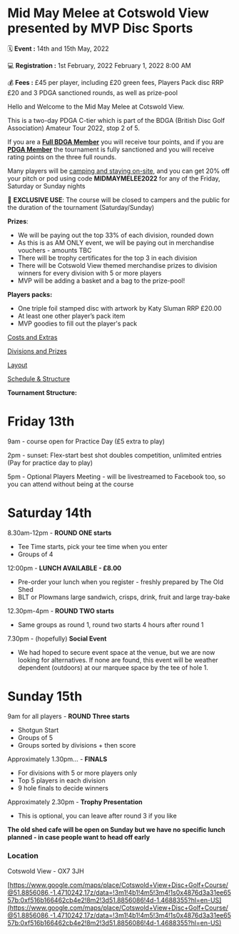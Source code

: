# Mid May Melee at Cotswold View presented by MVP Disc Sports

🗓️ **Event :** 14th and 15th May, 2022


💻 **Registration :** 1st February, 2022 February 1, 2022 8:00 AM


💰 **Fees :** £45 per player, including £20 green fees, Players Pack disc RRP £20 and 3 PDGA sanctioned rounds, as well as prize-pool


Hello and Welcome to the Mid May Melee at Cotswold View.

This is a two-day PDGA C-tier which is part of the BDGA (British Disc Golf Association) Amateur Tour 2022, stop 2 of 5.

If you are a [**Full BDGA Member**](https://bdga.org.uk/join-the-bdga/) you will receive tour points, and if you are **[PDGA Member](https://pdga.com/join)** the tournament is fully sanctioned and you will receive rating points on the three full rounds.

Many players will be [camping and staying on-site](https://cotswoldview.campmanager.com/20156/Check-Availability/), and you can get 20% off your pitch or pod using code **MIDMAYMELEE2022** for any of the Friday, Saturday or Sunday nights

🥳 **EXCLUSIVE USE**: The course will be closed to campers and the public for the duration of the tournament (Saturday/Sunday)


**Prizes**:

- We will be paying out the top 33% of each division, rounded down
- As this is as AM ONLY event, we will be paying out in merchandise vouchers - amounts TBC
- There will be trophy certificates for the top 3 in each division
- There will be Cotswold View themed merchandise prizes to division winners for every division with 5 or more players
- MVP will be adding a basket and a bag to the prize-pool!

**Players packs:**

- One triple foil stamped disc with artwork by Katy Sluman RRP £20.00
- At least one other player’s pack item
- MVP goodies to fill out the player's pack


[Costs and Extras](costs-and-extras.md)

[Divisions and Prizes](divisions-and-prizes.md)

[Layout](layout-and-the-course.md)

[Schedule & Structure](schedule.md)





**Tournament Structure:**

# Friday 13th

9am - course open for Practice Day (£5 extra to play)

2pm - sunset:  Flex-start best shot doubles competition, unlimited entries (Pay for practice day to play)

5pm - Optional Players Meeting - will be livestreamed to Facebook too, so you can attend without being at the course

# Saturday 14th

8.30am-12pm - **ROUND ONE starts**

- Tee Time starts, pick your tee time when you enter
- Groups of 4

12:00pm - **LUNCH AVAILABLE - £8.00**

- Pre-order your lunch when you register - freshly prepared by The Old Shed
- BLT or Plowmans large sandwich, crisps, drink, fruit and large tray-bake

12.30pm-4pm - **ROUND TWO starts**

- Same groups as round 1, round two starts 4 hours after round 1

7.30pm - (hopefully) **Social Event**

- We had hoped to secure event space at the venue, but we are now looking for alternatives. If none are found, this event will be weather dependent (outdoors) at our marquee space by the tee of hole 1.

# Sunday 15th

9am for all players - **ROUND Three starts**

- Shotgun Start
- Groups of 5
- Groups sorted by divisions + then score

Approximately 1.30pm... - **FINALS**

- For divisions with 5 or more players only
- Top 5 players in each division
- 9 hole finals to decide winners

Approximately 2.30pm - **Trophy Presentation**

- This is optional, you can leave after round 3 if you like

**The old shed cafe will be open on Sunday but we have no specific lunch planned - in case people want to head off early**


### Location

Cotswold View - OX7 3JH

[https://www.google.com/maps/place/Cotswold+View+Disc+Golf+Course/@51.8856086,-1.4710242,17z/data=!3m1!4b1!4m5!3m4!1s0x4876d3a31ee6557b:0xf516b166462cb4e2!8m2!3d51.8856086!4d-1.4688355?hl=en-US](https://www.google.com/maps/place/Cotswold+View+Disc+Golf+Course/@51.8856086,-1.4710242,17z/data=!3m1!4b1!4m5!3m4!1s0x4876d3a31ee6557b:0xf516b166462cb4e2!8m2!3d51.8856086!4d-1.4688355?hl=en-US)